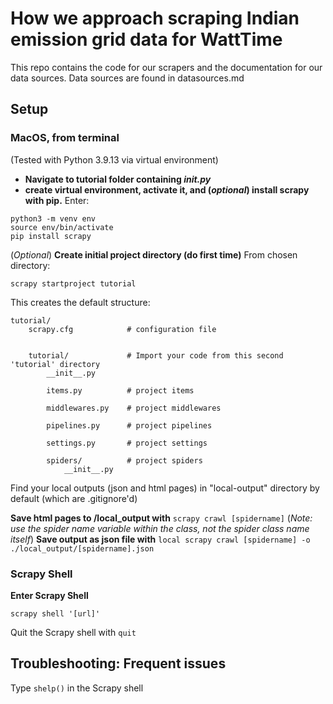 # How we approach scraping Indian emission grid data for WattTime

This repo contains the code for our scrapers and the documentation for our data sources. Data sources are found in datasources.md

## Setup

### MacOS, from terminal

(Tested with Python 3.9.13 via virtual environment) 
- **Navigate to tutorial folder containing _init.py_**
- **create virtual environment, activate it, and (_optional_) install scrapy with pip.** Enter:
```
python3 -m venv env
source env/bin/activate
pip install scrapy
```

(_Optional_) **Create initial project directory (do first time)**
From chosen directory:
```
scrapy startproject tutorial
```

This creates the default structure:

```
tutorial/
    scrapy.cfg            # configuration file


    tutorial/             # Import your code from this second 'tutorial' directory
        __init__.py

        items.py          # project items

        middlewares.py    # project middlewares

        pipelines.py      # project pipelines

        settings.py       # project settings

        spiders/          # project spiders
            __init__.py
```

Find your local outputs (json and html pages) in "local-output" directory by default (which are .gitignore'd)

**Save html pages to /local_output with** `scrapy crawl [spidername]` 
(_Note: use the spider name variable within the class, not the spider class name itself_)
**Save output as json file with** `local scrapy crawl [spidername] -o ./local_output/[spidername].json`

### Scrapy Shell

**Enter Scrapy Shell**
```
scrapy shell '[url]'
```

Quit the Scrapy shell with `quit`


## Troubleshooting: Frequent issues

Type `shelp()` in the Scrapy shell
